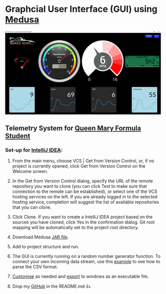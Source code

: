 # Graphcial User Interface (GUI) using [Medusa](https://github.com/HanSolo/Medusa) 

<p align="center">
  <img src="/images/qmfs1.png">
</p>

## Telemetry System for [Queen Mary Formula Student](https://www.qmformulastudent.co.uk/)

### Set-up for [IntelliJ IDEA](https://www.jetbrains.com/idea/download/#section=windows):

1. From the main menu, choose VCS | Get from Version Control, or, if no project is currently opened, click Get from Version Control on the Welcome screen.

2. In the Get from Version Control dialog, specify the URL of the remote repository you want to clone (you can click Test to make sure that connection to the remote can be established), or select one of the VCS hosting services on the left. If you are already logged in to the selected hosting service, completion will suggest the list of available repositories that you can clone.

3. Click Clone. If you want to create a IntelliJ IDEA project based on the sources you have cloned, click Yes in the confirmation dialog. Git root mapping will be automatically set to the project root directory.

4. Download Medusa [JAR file](https://jar-download.com/artifact-search/Medusa).

5. Add to project structure and run.

6. The GUI is currently running on a random number generator function. To connect your own incoming data stream, use this [example](https://mkyong.com/java/how-to-read-and-parse-csv-file-in-java/) to see how to parse the CSV format.

6. [Customise](https://community.oracle.com/docs/DOC-992746) as needed and [export](https://www.jetbrains.com/help/idea/packaging-javafx-applications.html) to windows as an executable file.

7. Drop my [GitHub](https://github.com/mughees-asif) in the README.md :+1:.



